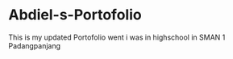 # Abdiel-s-Portofolio
This is my updated Portofolio went i was in highschool in SMAN 1 Padangpanjang
